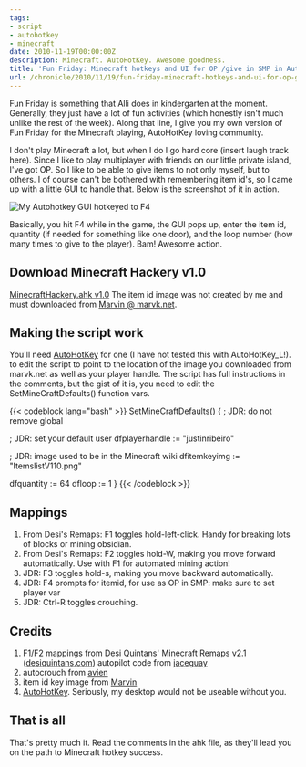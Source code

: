 ```yaml
---
tags:
- script
- autohotkey
- minecraft
date: 2010-11-19T00:00:00Z
description: Minecraft. AutoHotKey. Awesome goodness.
title: 'Fun Friday: Minecraft hotkeys and UI for OP /give in SMP in AutoHotKey'
url: /chronicle/2010/11/19/fun-friday-minecraft-hotkeys-and-ui-for-op-give-in-smp-in-autohotkey/
---
```


Fun Friday is something that Alli does in kindergarten at the moment.  Generally, they just have a lot of fun activities (which honestly isn't much unlike the rest of the week).  Along that line, I give you my own version of Fun Friday for the Minecraft playing, AutoHotKey loving community.

I don't play Minecraft a lot, but when I do I go hard core (insert laugh track here).  Since I like to play multiplayer with friends on our little private island, I've got OP.  So I like to be able to give items to not only myself, but to others.  I of course can't be bothered with remembering item id's, so I came up with a little GUI to handle that.  Below is the screenshot of it in action.

<img src="/images/blog/2010/11/screenshot-20101117-minecraft-goods-delivery-smp-autohotkey-update.png" alt="My Autohotkey GUI hotkeyed to F4">

Basically, you hit F4 while in the game, the GUI pops up, enter the item id, quantity (if needed for something like one door), and the loop number (how many times to give to the player).  Bam! Awesome action.

## Download Minecraft Hackery v1.0

<a href="https://github.com/justinribeiro/minecraft-hackery-autohotkey">MinecraftHackery.ahk v1.0</a>
The item id image was not created by me and must downloaded from <a href="http://marvk.net/?page_id=184">Marvin @ marvk.net</a>.

## Making the script work

You'll need <a href="http://www.autohotkey.com/">AutoHotKey</a> for one (I have not tested this with AutoHotKey_L!). to edit the script to point to the location of the image you downloaded from marvk.net as well as your player handle.  The script has full instructions in the comments, but the gist of it is, you need to edit the SetMineCraftDefaults() function vars.

{{< codeblock lang="bash" >}}
SetMineCraftDefaults()
{
  ; JDR: do not remove
  global

  ; JDR: set your default user
  dfplayerhandle := "justinribeiro"

  ; JDR: image used to be in the Minecraft wiki
  dfitemkeyimg := "ItemslistV110.png"

  dfquantity := 64
  dfloop := 1
}
{{< /codeblock >}}

## Mappings

1. From Desi's Remaps: F1 toggles hold-left-click. Handy for breaking lots of blocks or mining obsidian.
2. From Desi's Remaps: F2 toggles hold-W, making you move forward automatically. Use with F1 for automated mining action!
3. JDR: F3 toggles hold-s, making you move backward automatically.
4. JDR: F4 prompts for itemid, for use as OP in SMP: make sure to set player var
5. JDR: Ctrl-R toggles crouching.

## Credits

1. F1/F2 mappings from Desi Quintans' Minecraft Remaps v2.1 (<a href="http://www.desiquintans.com">desiquintans.com</a>)
autopilot code from <a href="http://www.autohotkey.com/forum/topic59506.html">jaceguay</a>
2. autocrouch from <a href="http://www.minecraftforum.net/viewtopic.php?f=3&t=60032">avien</a>
3. item id key image from <a href="http://marvk.net/?page_id=184">Marvin</a>
4. <a href="http://www.autohotkey.com/download/">AutoHotKey</a>.  Seriously, my desktop would not be useable without you.

## That is all

That's pretty much it.  Read the comments in the ahk file, as they'll lead you on the path to Minecraft hotkey success.
